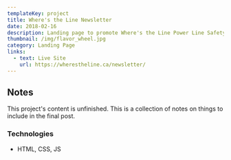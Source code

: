 ```yaml
---
templateKey: project
title: Where's the Line Newsletter
date: 2018-02-16
description: Landing page to promote Where's the Line Power Line Safety newsletter.
thumbnail: /img/flavor_wheel.jpg
category: Landing Page
links:
  - text: Live Site
    url: https://wherestheline.ca/newsletter/
---
```


## Notes
This project's content is unfinished. This is a collection of notes on things to include in the final post.

### Technologies
- HTML, CSS, JS
